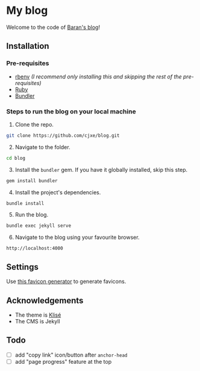 # My blog

Welcome to the code of [Baran's blog](https://regal-shortbread-d385bf.netlify.app/)!

## Installation

### Pre-requisites

- [rbenv](https://github.com/carsomyr/rbenv-bundler) *(I recommend only installing this and skipping the rest of the pre-requisites)*
- [Ruby](https://www.ruby-lang.org/en/)
- [Bundler](https://bundler.io/)

### Steps to run the blog on your local machine

1. Clone the repo.
```bash
git clone https://github.com/cjxe/blog.git
```

2. Navigate to the folder.
```bash
cd blog
```

3. Install the `bundler` gem. If you have it globally installed, skip this step.
```bash
gem install bundler
```

4. Install the project's dependencies.
```bash
bundle install
```

5. Run the blog.
```bash
bundle exec jekyll serve
```

6. Navigate to the blog using your favourite browser.
```
http://localhost:4000
```

## Settings

Use [this favicon generator](https://realfavicongenerator.net/) to generate favicons.

## Acknowledgements

- The theme is [Klisé](https://github.com/piharpi/jekyll-klise) 
- The CMS is Jekyll

## Todo
- [ ] add "copy link" icon/button after `anchor-head`
- [ ] add "page progress" feature at the top
